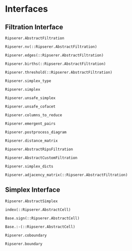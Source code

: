 # Interfaces

## Filtration Interface

```@docs
Ripserer.AbstractFiltration
```

```@docs
Ripserer.nv(::Ripserer.AbstractFiltration)
```

```@docs
Ripserer.edges(::Ripserer.AbstractFiltration)
```

```@docs
Ripserer.births(::Ripserer.AbstractFiltration)
```

```@docs
Ripserer.threshold(::Ripserer.AbstractFiltration)
```

```@docs
Ripserer.simplex_type
```

```@docs
Ripserer.simplex
```

```@docs
Ripserer.unsafe_simplex
```

```@docs
Ripserer.unsafe_cofacet
```

```@docs
Ripserer.columns_to_reduce
```

```@docs
Ripserer.emergent_pairs
```

```@docs
Ripserer.postprocess_diagram
```

```@docs
Ripserer.distance_matrix
```

```@docs
Ripserer.AbstractRipsFiltration
```

```@docs
Ripserer.AbstractCustomFiltration
```

```@docs
Ripserer.simplex_dicts
```

```@docs
Ripserer.adjacency_matrix(::Ripserer.AbstractFiltration)
```

## Simplex Interface

```@docs
Ripserer.AbstractSimplex
```

```@docs
index(::Ripserer.AbstractCell)
```

```@docs
Base.sign(::Ripserer.AbstractCell)
```

```@docs
Base.:-(::Ripserer.AbstractCell)
```

```@docs
Ripserer.coboundary
```

```@docs
Ripserer.boundary
```

